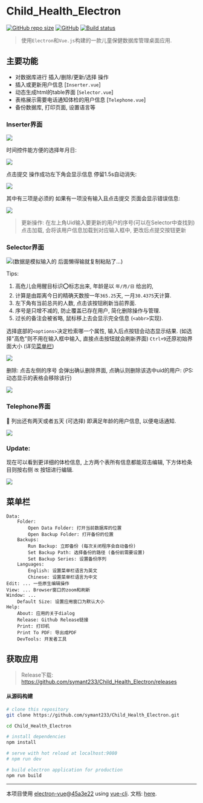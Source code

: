# Child_Health_Electron

[![GitHub repo size](https://img.shields.io/github/repo-size/symant233/Child_Health_Electron)](https://github.com/symant233/Child_Health_Electron/archive/master.zip) [![GitHub](https://img.shields.io/github/license/symant233/Child_Health_Electron)](https://github.com/symant233/Child_Health_Electron/blob/master/LICENSE) [![Build status](https://ci.appveyor.com/api/projects/status/fvth00ua9t2nt1pf?svg=true)](https://ci.appveyor.com/project/symant233/child-health-electron)


> 使用`Electron`和`Vue.js`构建的一款儿童保健数据库管理桌面应用.

## 主要功能
 - 对数据库进行 插入/删除/更新/选择 操作
 - 插入或更新用户信息 [`Inserter.vue`]
 - 动态生成html的table界面 [`Selector.vue`]
 - 表格展示需要电话通知体检的用户信息 [`Telephone.vue`]
 - 备份数据库, 打印页面, 设置语言等

### Inserter界面

<img src="images/Snipaste_2020-01-21_18-42-30.png">

时间控件能方便的选择年月日:

<img src="images/Snipaste_2020-01-21_18-58-26.png">

点击提交 操作成功左下角会显示信息 停留1.5s自动消失:

<img src="images/Snipaste_2020-01-21_19-01-39.png">

其中有三项是必须的 如果有一项没有输入且点击提交 页面会显示错误信息:

<img src="images/Snipaste_2020-01-21_19-07-23.png">

> 更新操作:
> 在左上角Uid输入要更新的用户的序号(可以在Selector中查找到)
> 点击加载, 会将该用户信息加载到对应输入框中, 更改后点提交按钮更新

### Selector界面

<img src="images/Snipaste_2020-01-21_19-42-46.png" alt="(数据是模拟输入的 后面懒得输就复制粘贴了...)">

Tips: 
1. 高危儿会用醒目标识⭕标志出来, 年龄是以 `年/月/日` 给出的,
2. 计算是由距离今日的精确天数按一年`365.25`天, 一月`30.4375`天计算. 
3. 左下角有当前总共的人数, 点击该按钮刷新当前界面.
4. 序号是只增不减的, 防止覆盖已存在用户, 简化删除操作与管理.
5. 过长的备注会被省略, 鼠标移上去会显示完全信息 (`<abbr>`实现).

选择底部的`<options>`决定检索哪一个属性, 输入后点按钮会动态显示结果. (如选择"高危"则不用在输入框中输入, 直接点击按钮就会刷新界面) `Ctrl+9`还原初始界面大小 (详见[菜单栏](#菜单栏))

<img src="images/Snipaste_2020-01-21_20-06-32.png">

删除: 点击左侧的序号 会弹出确认删除界面, 点确认则删除该选中uid的用户: 
(PS: 动态显示的表格会移除该行)

<img src="images/Snipaste_2020-01-21_20-02-12.png">



### Telephone界面

🌟 列出还有两天或者五天 (可选择) 即满足年龄的用户信息, 以便电话通知.

<img src="images/Snipaste_2020-01-21_20-28-06.png">

### Update:

现在可以看到更详细的体检信息, 上方两个表所有信息都能双击编辑, 下方体检条目则按右侧 `改` 按钮进行编辑.

<img src="images/Snipaste_2020-03-12_17-31-48.png">

## 菜单栏
```
Data:
    Folder:
        Open Data Folder: 打开当前数据库的位置
        Open Backup Folder: 打开备份的位置
    Backups:
        Run Backup: 立即备份 (每次关闭程序会自动备份)
        Set Backup Path: 选择备份的路径 (备份前需要设置)
        Set Backup Series: 设置备份序列
    Languages:
        English: 设置菜单栏语言为英文
        Chinese: 设置菜单栏语言为中文
Edit: ... 一些原生编辑操作
View: ... Browser窗口的zoom和刷新
Window: ... 
    Default Size: 设置应用窗口为默认大小
Help: 
    About: 应用的关于dialog
    Release: Github Release链接
    Print: 打印机
    Print To PDF: 导出成PDF
    DevTools: 开发者工具
```

## 获取应用

> Release下载: https://github.com/symant233/Child_Health_Electron/releases

#### 从源码构建

``` bash
# clone this repository
git clone https://github.com/symant233/Child_Health_Electron.git

cd Child_Health_Electron

# install dependencies
npm install

# serve with hot reload at localhost:9080
# npm run dev

# build electron application for production
npm run build
```

---

本项目使用 [electron-vue](https://github.com/SimulatedGREG/electron-vue)@[45a3e22](https://github.com/SimulatedGREG/electron-vue/tree/45a3e224e7bb8fc71909021ccfdcfec0f461f634) using [vue-cli](https://github.com/vuejs/vue-cli). 文档: [here](https://simulatedgreg.gitbooks.io/electron-vue/content/index.html).
